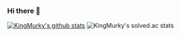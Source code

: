 ### Hi there 👋
[![KingMurky's github stats](https://github-readme-stats.vercel.app/api?username=KingMurky)](https://github.com/KingMurky/github-readme-stats)
![KingMurky's solved.ac stats](https://github-readme-solvedac.KingMurky.vercel.app/api/?handle=overwatcher123)
<!--
**KingMurky/KingMurky** is a ✨ _special_ ✨ repository because its `README.md` (this file) appears on your GitHub profile.

Here are some ideas to get you started:

- 🔭 I’m currently working on ...
- 🌱 I’m currently learning ...
- 👯 I’m looking to collaborate on ...
- 🤔 I’m looking for help with ...
- 💬 Ask me about ...
- 📫 How to reach me: ...
- 😄 Pronouns: ...
- ⚡ Fun fact: ...
-->
